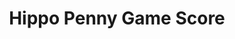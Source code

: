---
title: Hippo Penny Game Score
layout: scoredetail
permalink: /meta-score/armored-core-vi-fires-of-rubicon
---